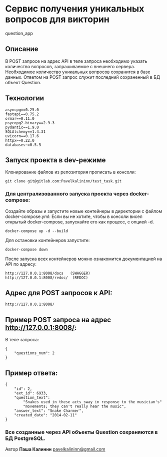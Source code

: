 # Сервис получения уникальных вопросов для викторин

question_app

## Описание

В POST запросе на адрес API в теле запроса необходимо указать количество
вопросов, запрашиваемое с внешнего сервера. Необходимое количество уникальных
вопросов сохранится в базе данных. Ответом на POST запрос служит последний
сохраненный в БД объект Question.

## Технологии

    asyncpg==0.25.0
    fastapi==0.75.2
    ormar==0.11.0
    psycopg2-binary==2.9.3
    pydantic==1.9.0
    SQLAlchemy==1.4.31
    uvicorn==0.17.6
    httpx~=0.22.0
    databases~=0.5.5

## Запуск проекта в dev-режиме

Клонирование файлов из репозитория прописать в консоли:

    git clone git@gitlab.com:Pavelkalininn/test_task.git


### Для централизованного запуска проекта через docker-compose:
Создайте образы и запустите новые контейнеры в директории с файлом docker-compose.yml:
Если вы не хотите, чтобы в консоли висел открытый docker-compose, 
запускайте его как процесс, с опцией -d.

    docker-compose up -d --build

Для остановки контейнеров запустите:

    docker-compose down 

После запуска всех контейнеров можно ознакомится документацией на API по адресу:

    http://127.0.0.1:8008/docs   (SWAGGER)
    http://127.0.0.1:8008/redoc/  (REDOC)

## Адрес для POST запросов к API:

    http://127.0.0.1:8008/

## Пример POST запроса на адрес http://127.0.0.1:8008/:
В теле запроса:

    {
        "questions_num": 2
    }

## Пример ответа:
    
    {
        "id": 2,
        "ext_id": 6933,
        "question_text": 
            "Snakes used in these acts sway in response to the musician's"
            "movements; they can't really hear the music",
        "answer_text": "Snake Charmer",
        "created_date": "2014-02-11"
    }

### Все созданные через API объекты Question сохраняются в БД PostgreSQL. 


Автор __Паша Калинин__ pavelkalininn@gmail.com
